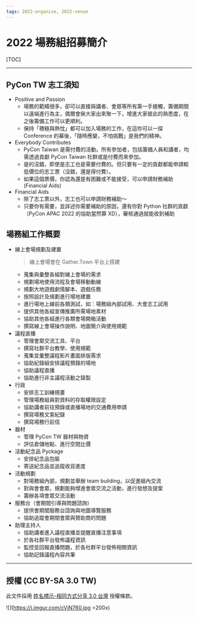 ```yaml
---
tags: 2022-organize, 2022-venue
---
```


# 2022 場務組招募簡介

[TOC]

---

## PyCon TW 志工須知

- Positive and Passion
    - 場務的範疇很多，卻可以直接與講者、會眾等所有第一手接觸，籌備期間以遠端進行為主，偶爾會揪大家出來聚一下，增進大家彼此的熟悉度，在之後籌備工作可以更順利。
    - 保持「積極與熱忱」都可以加入場務的工作，在這你可以一探 Conference 的幕後，「隨時應變，不怕挑戰」是我們的精神。
- Everybody Contributes
    - PyCon Taiwan 是需付費的活動。所有參加者，包括籌備人員和講者，均需透過貢獻 PyCon Taiwan 社群或是付費而來參加。
    - 是的沒錯，即使是志工也是需要付費的。但只要有一定的貢獻都能申請較低價位的志工票（沒錯，還是得付費）。
    - 如果這個票價，你認為還是有困難或不能接受，可以申請財務補助 (Financial Aids)
- Financial Aids
    - 除了志工票以外，志工也可以申請財務補助～
    - 只要你有需要，並詳述你需要補助的原因，還有你對 Python 社群的貢獻（PyCon APAC 2022 的協助當然算 XD），審核通過就能收到補助

## 場務組工作概要

- 線上會場規劃及建置
    > 線上會場會在 Gather.Town 平台上搭建
    - 蒐集與彙整各組對線上會場的需求
    - 規劃場地使用流程及會場移動動線
    - 規劃大地遊戲劇情腳本、遊戲任務
    - 按照設計及規劃進行場地建置
    - 進行場地上線前各類測試，如：場務組內部試用、大會志工試用
    - 提供其他各組宣傳推廣所需場地素材
    - 協助其他各組進行各類會場開箱活動
    - 撰寫線上會場操作說明、地圖簡介與使用規範
- 議程直播
    - 管理會眾交流工具、平台
    - 撰寫社群平台教學、使用規範
    - 蒐集並彙整議程影片畫面排版需求
    - 協助紀錄組安排議程預錄的場地
    - 協助議程直播
    - 協助進行非主議程活動之錄製
- 行政
    - 安排志工訓練規畫
    - 管理場務組員對資料的存取權限設定
    - 協助講者前往預錄或直播場地的交通費用申請
    - 撰寫場務文案紀錄
    - 撰寫場務行前信
- 器材
    - 管理 PyCon TW 器材與物資
    - 評估倉儲地點、進行空間比價
- 活動紀念品 Pyckage
    - 安排紀念品包裝
    - 寄送紀念品並追蹤收貨進度
- 活動規劃
    - 對場務組內部，規劃並舉辦 team building，以促進組內交流
    - 對與會會眾，規劃能夠增進會眾交流之活動，進行發想及提案
    - 籌辦各項會眾交流活動
- 服務台（會期間引導與問題諮詢）
    - 提供會期間服務台諮詢與地圖導覽服務
    - 協助追蹤會期間會眾與贊助商的問題
- 助理主持人
    - 協助講者進入議程直播並提醒直播注意事項
    - 於各社群平台發佈議程資訊
    - 監控並回報直播問題，於各社群平台發佈相關資訊
    - 協助記錄議程內容共筆

---

## 授權 (CC BY-SA 3.0 TW)

此文件採用 [姓名標示-相同方式分享 3.0 台灣](https://creativecommons.org/licenses/by-sa/3.0/tw/deed.zh_TW) 授權條款。

![](https://i.imgur.com/cVjN760.jpg =200x) 
